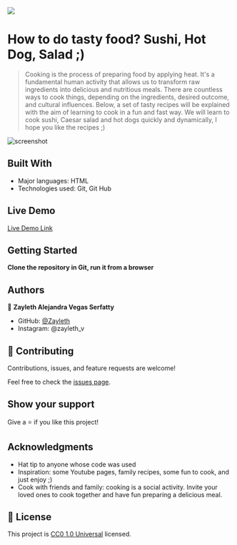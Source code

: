 ![](https://img.shields.io/badge/Uneweb-blue)

# How to do tasty food? Sushi, Hot Dog, Salad ;)

>Cooking is the process of preparing food by applying heat. It's a fundamental human activity that allows us to transform raw ingredients into delicious and nutritious meals. There are countless ways to cook things, depending on the ingredients, desired outcome, and cultural influences. Below, a set of tasty recipes will be explained with the aim of learning to cook in a fun and fast way. We will learn to cook sushi, Caesar salad and hot dogs quickly and dynamically, I hope you like the recipes ;)

![screenshot](../odin-recipes/img/screen.jpg)

## Built With

- Major languages: HTML
- Technologies used: Git, Git Hub

## Live Demo

[Live Demo Link](https://livedemo.com)

## Getting Started

**Clone the repository in Git, run it from a browser**

## Authors

👤 **Zayleth Alejandra Vegas Serfatty**

- GitHub: [@Zayleth](https://github.com/aristides1000)
- Instagram: @zayleth_v


## 🤝 Contributing

Contributions, issues, and feature requests are welcome!

Feel free to check the [issues page](https://github.com/Zayleth/odin-recipes/issues).

## Show your support

Give a ⭐️ if you like this project!

## Acknowledgments

- Hat tip to anyone whose code was used
- Inspiration: some Youtube pages, family recipes, some fun to cook, and just enjoy ;)
- Cook with friends and family: cooking is a social activity. Invite your loved ones to cook together and have fun preparing a delicious meal.

## 📝 License

This project is [CC0 1.0 Universal](LICENSE) licensed.